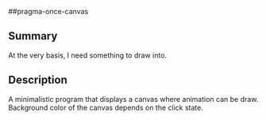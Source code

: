 #\#pragma-once-canvas

## Summary

At the very basis, I need something to draw into.

## Description

A minimalistic program that displays a canvas where animation can be draw.
Background color of the canvas depends on the click state.
